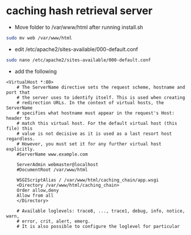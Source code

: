 # caching hash retrieval server
* Move folder to /var/www/html after running install.sh
```bash
sudo mv web /var/www/html
```

* edit /etc/apache2/sites-available/000-default.conf
```bash
sudo nano /etc/apache2/sites-available/000-default.conf
```

* add the following
```text
<VirtualHost *:80>
    # The ServerName directive sets the request scheme, hostname and port that
    # the server uses to identify itself. This is used when creating
    # redirection URLs. In the context of virtual hosts, the ServerName
    # specifies what hostname must appear in the request's Host: header to
    # match this virtual host. For the default virtual host (this file) this
    # value is not decisive as it is used as a last resort host regardless.
    # However, you must set it for any further virtual host explicitly.
    #ServerName www.example.com
    
    ServerAdmin webmaster@localhost
    #DocumentRoot /var/www/html
    
    WSGIScriptAlias / /var/www/html/caching_chain/app.wsgi
    <Directory /var/www/html/caching_chain>
    Order allow,deny
    Allow from all
    </Directory>
    
    # Available loglevels: trace8, ..., trace1, debug, info, notice, warn,
    # error, crit, alert, emerg.
    # It is also possible to configure the loglevel for particular

```
